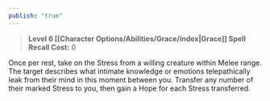 ```yaml
---
publish: "true"
---
```

> **Level 6 [[Character Options/Abilities/Grace/index|Grace]] Spell**
> **Recall Cost:** 0

Once per rest, take on the Stress from a willing creature within Melee range. The target describes what intimate knowledge or emotions telepathically leak from their mind in this moment between you. Transfer any number of their marked Stress to you, then gain a Hope for each Stress transferred.
